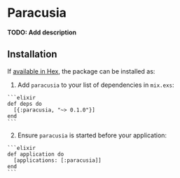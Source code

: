 # Paracusia

**TODO: Add description**

## Installation

If [available in Hex](https://hex.pm/docs/publish), the package can be installed as:

  1. Add `paracusia` to your list of dependencies in `mix.exs`:

    ```elixir
    def deps do
      [{:paracusia, "~> 0.1.0"}]
    end
    ```

  2. Ensure `paracusia` is started before your application:

    ```elixir
    def application do
      [applications: [:paracusia]]
    end
    ```

